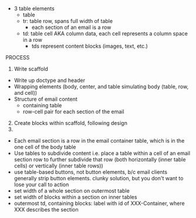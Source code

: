- 3 table elements
  - table
  - tr: table row, spans full width of table
    - each section of an email is a row
  - td: table cell AKA column data, each cell represents a column space in a row
    - tds represent content blocks (images, text, etc.)


PROCESS

1. Write scaffold
  - Write up doctype and header
  - Wrapping elements (body, center, and table simulating body (table, row, and cell))
  - Structure of email content
    - containing table
    - row-cell pair for each section of the email
2. Create blocks within scaffold, following design
3. 


- Each email section is a row in the email container table, which is in the one cell of the body table
- Use tables to subdivide content i.e. place a table within a cell of an email section row to further subdivide that row (both horizontally (inner table cells) or vertically (inner table rows))
- use table-based buttons, not button elements, b/c email clients generally strip button elements. clunky solution, but you don't want to lose your call to action
- set width of a whole section on outermost table
- set width of blocks within a section on inner tables
- outermost td, containing blocks: label with id of XXX-Container, where XXX describes the section
